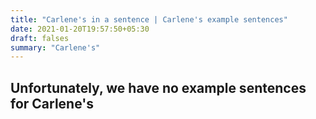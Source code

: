 ```yaml
---
title: "Carlene's in a sentence | Carlene's example sentences"
date: 2021-01-20T19:57:50+05:30
draft: falses
summary: "Carlene's"
---
```

## Unfortunately, we have no example sentences for Carlene's                 
